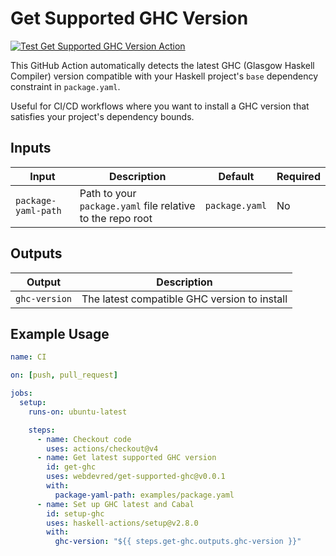 # Get Supported GHC Version

[![Test Get Supported GHC Version Action](https://github.com/webdevred/get-supported-ghc/actions/workflows/test.yaml/badge.svg)](https://github.com/webdevred/get-supported-ghc/actions/workflows/test.yaml)

This GitHub Action automatically detects the latest GHC (Glasgow Haskell Compiler) version compatible with your Haskell project's `base` dependency constraint in `package.yaml`.

Useful for CI/CD workflows where you want to install a GHC version that satisfies your project's dependency bounds.

## Inputs

| Input               | Description                                                | Default        | Required |
|---------------------|------------------------------------------------------------|----------------|----------|
| `package-yaml-path` | Path to your `package.yaml` file relative to the repo root | `package.yaml` | No       |

## Outputs

| Output        | Description                                  |
|---------------|----------------------------------------------|
| `ghc-version` | The latest compatible GHC version to install |

## Example Usage

```yaml
name: CI

on: [push, pull_request]

jobs:
  setup:
    runs-on: ubuntu-latest

    steps:
      - name: Checkout code
        uses: actions/checkout@v4
      - name: Get latest supported GHC version
        id: get-ghc
        uses: webdevred/get-supported-ghc@v0.0.1
        with:
          package-yaml-path: examples/package.yaml
      - name: Set up GHC latest and Cabal
        id: setup-ghc
        uses: haskell-actions/setup@v2.8.0
        with:
          ghc-version: "${{ steps.get-ghc.outputs.ghc-version }}"
```
